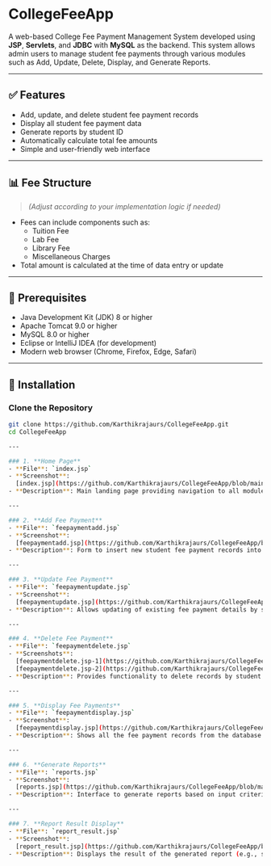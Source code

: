 # CollegeFeeApp

A web-based College Fee Payment Management System developed using **JSP**, **Servlets**, and **JDBC** with **MySQL** as the backend. This system allows admin users to manage student fee payments through various modules such as Add, Update, Delete, Display, and Generate Reports.

---

## ✅ Features

- Add, update, and delete student fee payment records
- Display all student fee payment data
- Generate reports by student ID
- Automatically calculate total fee amounts
- Simple and user-friendly web interface

---

## 📊 Fee Structure

> *(Adjust according to your implementation logic if needed)*

- Fees can include components such as:
  - Tuition Fee
  - Lab Fee
  - Library Fee
  - Miscellaneous Charges
- Total amount is calculated at the time of data entry or update

---

## 🧰 Prerequisites

- Java Development Kit (JDK) 8 or higher
- Apache Tomcat 9.0 or higher
- MySQL 8.0 or higher
- Eclipse or IntelliJ IDEA (for development)
- Modern web browser (Chrome, Firefox, Edge, Safari)

---

## 🔧 Installation

###  Clone the Repository
```bash
git clone https://github.com/Karthikrajaurs/CollegeFeeApp.git
cd CollegeFeeApp

---

### 1. **Home Page**
- **File**: `index.jsp`
- **Screenshot**:  
  [index.jsp](https://github.com/Karthikrajaurs/CollegeFeeApp/blob/main/Screenshot%202025-05-29%20173839.png)
- **Description**: Main landing page providing navigation to all modules.

---

### 2. **Add Fee Payment**
- **File**: `feepaymentadd.jsp`
- **Screenshot**:  
  [feepaymentadd.jsp](https://github.com/Karthikrajaurs/CollegeFeeApp/blob/main/Screenshot%202025-05-29%20173932.png)
- **Description**: Form to insert new student fee payment records into the database.

---

### 3. **Update Fee Payment**
- **File**: `feepaymentupdate.jsp`
- **Screenshot**:  
  [feepaymentupdate.jsp](https://github.com/Karthikrajaurs/CollegeFeeApp/blob/main/Screenshot%202025-05-29%20174223.png)
- **Description**: Allows updating of existing fee payment details by student ID.

---

### 4. **Delete Fee Payment**
- **File**: `feepaymentdelete.jsp`
- **Screenshots**:  
  [feepaymentdelete.jsp-1](https://github.com/Karthikrajaurs/CollegeFeeApp/blob/main/Screenshot%202025-05-29%20174029.png)  
  [feepaymentdelete.jsp-2](https://github.com/Karthikrajaurs/CollegeFeeApp/blob/main/Screenshot%202025-05-29%20174116.png)
- **Description**: Provides functionality to delete records by student ID.

---

### 5. **Display Fee Payments**
- **File**: `feepaymentdisplay.jsp`
- **Screenshot**:  
  [feepaymentdisplay.jsp](https://github.com/Karthikrajaurs/CollegeFeeApp/blob/main/Screenshot%202025-05-29%20174029.png)
- **Description**: Shows all the fee payment records from the database.

---

### 6. **Generate Reports**
- **File**: `reports.jsp`
- **Screenshot**:  
  [reports.jsp](https://github.com/Karthikrajaurs/CollegeFeeApp/blob/main/Screenshot%202025-05-29%20174458.png)
- **Description**: Interface to generate reports based on input criteria (e.g., student ID).

---

### 7. **Report Result Display**
- **File**: `report_result.jsp`
- **Screenshot**:  
  [report_result.jsp](https://github.com/Karthikrajaurs/CollegeFeeApp/blob/main/Screenshot%202025-05-29%20174512.png)
- **Description**: Displays the result of the generated report (e.g., student’s total payment).
